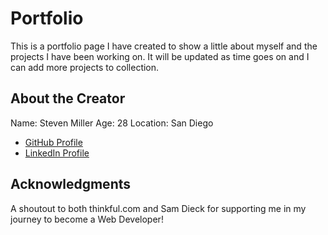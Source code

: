 # Portfolio

This is a portfolio page I have created to show a little about myself and the projects I have been working on. It will be updated as time goes on and I can add more projects to collection.

## About the Creator

Name: Steven Miller
Age: 28
Location: San Diego
- [GitHub Profile](https://github.com/StevenMiller4)
- [LinkedIn Profile](https://www.linkedin.com/in/steven-miller-0477bb1a5/)

## Acknowledgments

A shoutout to both thinkful.com and Sam Dieck for supporting me in my journey to become a Web Developer!

